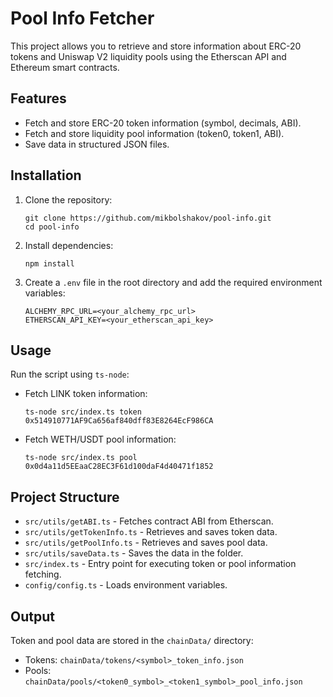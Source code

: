# Pool Info Fetcher

This project allows you to retrieve and store information about ERC-20 tokens and Uniswap V2 liquidity pools using the Etherscan API and Ethereum smart contracts.

## Features

- Fetch and store ERC-20 token information (symbol, decimals, ABI).
- Fetch and store liquidity pool information (token0, token1, ABI).
- Save data in structured JSON files.

## Installation

1. Clone the repository:

   ```
   git clone https://github.com/mikbolshakov/pool-info.git
   cd pool-info
   ```

2. Install dependencies:

   ```
   npm install
   ```

3. Create a `.env` file in the root directory and add the required environment variables:
   ```
   ALCHEMY_RPC_URL=<your_alchemy_rpc_url>
   ETHERSCAN_API_KEY=<your_etherscan_api_key>
   ```

## Usage

Run the script using `ts-node`:

- Fetch LINK token information:
  ```
  ts-node src/index.ts token 0x514910771AF9Ca656af840dff83E8264EcF986CA
  ```
- Fetch WETH/USDT pool information:
  ```
  ts-node src/index.ts pool 0x0d4a11d5EEaaC28EC3F61d100daF4d40471f1852
  ```

## Project Structure

- `src/utils/getABI.ts` - Fetches contract ABI from Etherscan.
- `src/utils/getTokenInfo.ts` - Retrieves and saves token data.
- `src/utils/getPoolInfo.ts` - Retrieves and saves pool data.
- `src/utils/saveData.ts` - Saves the data in the folder.
- `src/index.ts` - Entry point for executing token or pool information fetching.
- `config/config.ts` - Loads environment variables.

## Output

Token and pool data are stored in the `chainData/` directory:

- Tokens: `chainData/tokens/<symbol>_token_info.json`
- Pools: `chainData/pools/<token0_symbol>_<token1_symbol>_pool_info.json`

